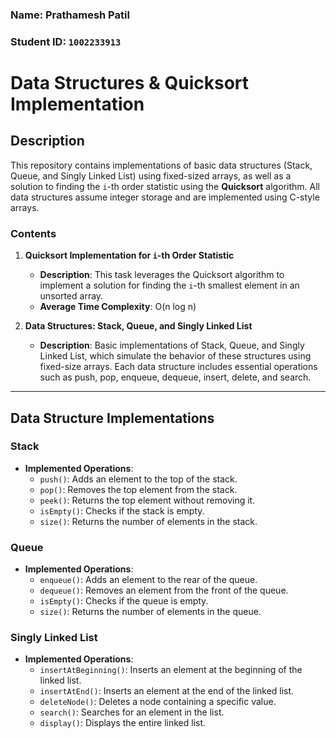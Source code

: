 ### Name: Prathamesh Patil  
### Student ID: `1002233913`

# Data Structures & Quicksort Implementation

## Description

This repository contains implementations of basic data structures (Stack, Queue, and Singly Linked List) using fixed-sized arrays, as well as a solution to finding the `i`-th order statistic using the **Quicksort** algorithm. All data structures assume integer storage and are implemented using C-style arrays.

### Contents

1. **Quicksort Implementation for `i`-th Order Statistic**
    - **Description**: This task leverages the Quicksort algorithm to implement a solution for finding the `i`-th smallest element in an unsorted array.
    - **Average Time Complexity**: O(n log n)

2. **Data Structures: Stack, Queue, and Singly Linked List**
    - **Description**: Basic implementations of Stack, Queue, and Singly Linked List, which simulate the behavior of these structures using fixed-size arrays. Each data structure includes essential operations such as push, pop, enqueue, dequeue, insert, delete, and search.

---

## Data Structure Implementations

### Stack
- **Implemented Operations**:
  - `push()`: Adds an element to the top of the stack.
  - `pop()`: Removes the top element from the stack.
  - `peek()`: Returns the top element without removing it.
  - `isEmpty()`: Checks if the stack is empty.
  - `size()`: Returns the number of elements in the stack.

### Queue
- **Implemented Operations**:
  - `enqueue()`: Adds an element to the rear of the queue.
  - `dequeue()`: Removes an element from the front of the queue.
  - `isEmpty()`: Checks if the queue is empty.
  - `size()`: Returns the number of elements in the queue.
  
### Singly Linked List
- **Implemented Operations**:
  - `insertAtBeginning()`: Inserts an element at the beginning of the linked list.
  - `insertAtEnd()`: Inserts an element at the end of the linked list.
  - `deleteNode()`: Deletes a node containing a specific value.
  - `search()`: Searches for an element in the list.
  - `display()`: Displays the entire linked list.
